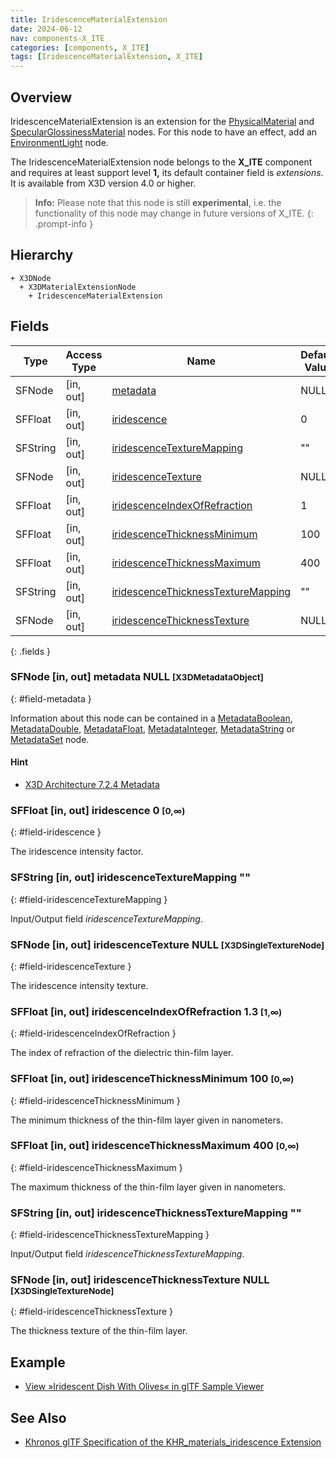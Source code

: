 ```yaml
---
title: IridescenceMaterialExtension
date: 2024-06-12
nav: components-X_ITE
categories: [components, X_ITE]
tags: [IridescenceMaterialExtension, X_ITE]
---
```

<style>
.post h3 {
   word-spacing: 0.2em;
}
</style>

## Overview

IridescenceMaterialExtension is an extension for the [PhysicalMaterial](../../shape/physicalmaterial/) and [SpecularGlossinessMaterial](../specularglossinessmaterial/) nodes. For this node to have an effect, add an [EnvironmentLight](../../lighting/environmentlight) node.

The IridescenceMaterialExtension node belongs to the **X_ITE** component and requires at least support level **1,** its default container field is *extensions.* It is available from X3D version 4.0 or higher.

>**Info:** Please note that this node is still **experimental**, i.e. the functionality of this node may change in future versions of X_ITE.
{: .prompt-info }

## Hierarchy

```
+ X3DNode
  + X3DMaterialExtensionNode
    + IridescenceMaterialExtension
```

## Fields

| Type | Access Type | Name | Default Value |
| ---- | ----------- | ---- | ------------- |
| SFNode | [in, out] | [metadata](#field-metadata) | NULL  |
| SFFloat | [in, out] | [iridescence](#field-iridescence) | 0  |
| SFString | [in, out] | [iridescenceTextureMapping](#field-iridescenceTextureMapping) | "" |
| SFNode | [in, out] | [iridescenceTexture](#field-iridescenceTexture) | NULL  |
| SFFloat | [in, out] | [iridescenceIndexOfRefraction](#field-iridescenceIndexOfRefraction) | 1 |
| SFFloat | [in, out] | [iridescenceThicknessMinimum](#field-iridescenceThicknessMinimum) | 100  |
| SFFloat | [in, out] | [iridescenceThicknessMaximum](#field-iridescenceThicknessMaximum) | 400  |
| SFString | [in, out] | [iridescenceThicknessTextureMapping](#field-iridescenceThicknessTextureMapping) | "" |
| SFNode | [in, out] | [iridescenceThicknessTexture](#field-iridescenceThicknessTexture) | NULL  |
{: .fields }

### SFNode [in, out] **metadata** NULL <small>[X3DMetadataObject]</small>
{: #field-metadata }

Information about this node can be contained in a [MetadataBoolean](/x_ite/components/core/metadataboolean/), [MetadataDouble](/x_ite/components/core/metadatadouble/), [MetadataFloat](/x_ite/components/core/metadatafloat/), [MetadataInteger](/x_ite/components/core/metadatainteger/), [MetadataString](/x_ite/components/core/metadatastring/) or [MetadataSet](/x_ite/components/core/metadataset/) node.

#### Hint

- [X3D Architecture 7.2.4 Metadata](https://www.web3d.org/specifications/X3Dv4/ISO-IEC19775-1v4-IS/Part01/components/core.html#Metadata)

### SFFloat [in, out] **iridescence** 0 <small>[0,∞)</small>
{: #field-iridescence }

The iridescence intensity factor.

### SFString [in, out] **iridescenceTextureMapping** ""
{: #field-iridescenceTextureMapping }

Input/Output field *iridescenceTextureMapping*.

### SFNode [in, out] **iridescenceTexture** NULL <small>[X3DSingleTextureNode]</small>
{: #field-iridescenceTexture }

The iridescence intensity texture.

### SFFloat [in, out] **iridescenceIndexOfRefraction** 1.3 <small>[1,∞)</small>
{: #field-iridescenceIndexOfRefraction }

The index of refraction of the dielectric thin-film layer.

### SFFloat [in, out] **iridescenceThicknessMinimum** 100 <small>[0,∞)</small>
{: #field-iridescenceThicknessMinimum }

The minimum thickness of the thin-film layer given in nanometers.

### SFFloat [in, out] **iridescenceThicknessMaximum** 400 <small>[0,∞)</small>
{: #field-iridescenceThicknessMaximum }

The maximum thickness of the thin-film layer given in nanometers.

### SFString [in, out] **iridescenceThicknessTextureMapping** ""
{: #field-iridescenceThicknessTextureMapping }

Input/Output field *iridescenceThicknessTextureMapping*.

### SFNode [in, out] **iridescenceThicknessTexture** NULL <small>[X3DSingleTextureNode]</small>
{: #field-iridescenceThicknessTexture }

The thickness texture of the thin-film layer.

## Example

- [View »Iridescent Dish With Olives« in glTF Sample Viewer](/x_ite/laboratory/gltf-sample-viewer/?url=IridescentDishWithOlives)

## See Also

- [Khronos glTF Specification of the KHR_materials_iridescence Extension](https://github.com/KhronosGroup/glTF/tree/main/extensions/2.0/Khronos/KHR_materials_iridescence)
